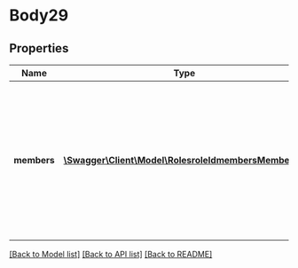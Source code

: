 # Body29

## Properties
Name | Type | Description | Notes
------------ | ------------- | ------------- | -------------
**members** | [**\Swagger\Client\Model\RolesroleIdmembersMembers[]**](RolesroleIdmembersMembers.md) | Array of userId/user email of users to whom you would like to assign this role. Upto 30 users can be assigned a role at once. | [optional] 

[[Back to Model list]](../README.md#documentation-for-models) [[Back to API list]](../README.md#documentation-for-api-endpoints) [[Back to README]](../README.md)


